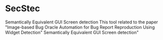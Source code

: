 # SecStec
Semantically Equivalent GUI Screen detection
This tool related to the paper "Image-based Bug Oracle Automation for Bug Report Reproduction Using Widget Detection" Semantically Equivalent GUI Screen detection"
